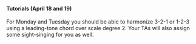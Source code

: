 <div class="notice" markdown="1">
<h4>Tutorials (April 18 and 19)</h4>
<p>
	For Monday and Tuesday you should be able to harmonize 3-2-1 or 1-2-3 using a leading-tone chord over scale degree 2. Your TAs will also assign some sight-singing for you as well.  
	</p>
</div>